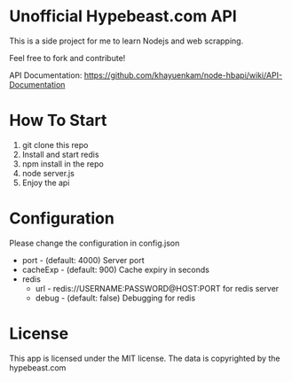 Unofficial Hypebeast.com API
============================
This is a side project for me to learn Nodejs and web scrapping.

Feel free to fork and contribute!

API Documentation: https://github.com/khayuenkam/node-hbapi/wiki/API-Documentation

How To Start
=============
1. git clone this repo
2. Install and start redis
3. npm install in the repo
4. node server.js
5. Enjoy the api

Configuration 
==============
Please change the configuration in config.json

* port - (default: 4000) Server port
* cacheExp - (default: 900) Cache expiry in seconds
* redis 
  * url - redis://USERNAME:PASSWORD@HOST:PORT for redis server
  * debug - (default: false) Debugging for redis  

License
=======
This app is licensed under the MIT license. The data is copyrighted by the hypebeast.com

